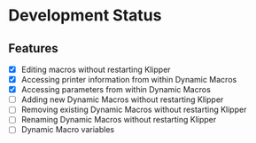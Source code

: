 # Development Status

## Features

- [X] Editing macros without restarting Klipper
- [X] Accessing printer information from within Dynamic Macros
- [X] Accessing parameters from within Dynamic Macros
- [ ] Adding new Dynamic Macros without restarting Klipper
- [ ] Removing existing Dynamic Macros without restarting Klipper
- [ ] Renaming Dynamic Macros without restarting Klipper
- [ ] Dynamic Macro variables